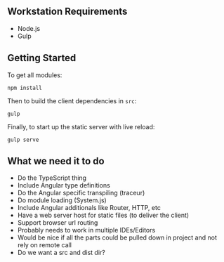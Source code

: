 ## Workstation Requirements

- Node.js
- Gulp

## Getting Started

To get all modules:

    npm install

Then to build the client dependencies in `src`:  

    gulp
  
Finally, to start up the static server with live reload:

    gulp serve


## What we need it to do

- Do the TypeScript thing
- Include Angular type definitions
- Do the Angular specific transpiling (traceur)
- Do module loading (System.js)
- Include Angular additionals like Router, HTTP, etc
- Have a web server host for static files (to deliver the client)
- Support browser url routing
- Probably needs to work in multiple IDEs/Editors
- Would be nice if all the parts could be pulled down in project and not rely on remote call
- Do we want a src and dist dir?
